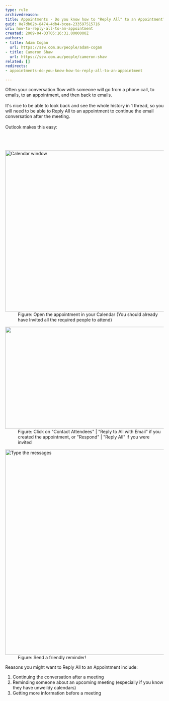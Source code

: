 ```yaml
---
type: rule
archivedreason: 
title: Appointments - Do you know how to "Reply All" to an Appointment?
guid: 0e7db02b-8474-4db4-bcea-233597515716
uri: how-to-reply-all-to-an-appointment
created: 2009-04-03T05:16:31.0000000Z
authors:
- title: Adam Cogan
  url: https://ssw.com.au/people/adam-cogan
- title: Cameron Shaw
  url: https://ssw.com.au/people/cameron-shaw
related: []
redirects:
- appointments-do-you-know-how-to-reply-all-to-an-appointment

---
```



<div>Often your conversation flow with someone will go from a phone call, to emails, to&#160;an appointment, and then back to emails.<br></div><div><br></div><div>It's nice to be able to look back and see the whole history in 1 thread, so you will need to be able to Reply All to an appointment to continue the email conversation after the meeting.<br></div><div><br></div><div>Outlook makes this easy&#58;<br></div><div>​<br></div>
<br><excerpt class='endintro'></excerpt><br>
<dl class="image"><dt>
      <img class="ms-rteCustom-ImageArea" alt="Calendar window" src="/SiteAssets/appointments-do-you-remind-attendees-about-tomorrows-appointment/Outlook%201.png" style="width&#58;790px;height&#58;513px;" />
   </dt><dd>Figure&#58;&#160;Open the appointment in your Calendar (You should already have Invited all the required people to attend)</dd></dl><dl class="image"><dt>
      <img src="/SiteAssets/appointments-do-you-remind-attendees-about-tomorrows-appointment/Outlook%202.png" alt="" style="width&#58;789px;height&#58;324px;" />
      <br>
   </dt><dd>Figure&#58; Click on &quot;Contact Attendees&quot; |&#160;&quot;Reply to All with Email&quot;&#160;if you created the appointment,&#160;or &quot;Respond&quot; |&#160;&quot;Reply All&quot; if you were invited<br></dd></dl><dl class="image"><dt>
      <img alt="Type the messages" src="/SiteAssets/appointments-do-you-remind-attendees-about-tomorrows-appointment/Outlook%203.png" style="width&#58;652px;" /> 
   </dt><dd>Figure&#58; Send a friendly reminder!<br></dd></dl><p>Reasons you might want to Reply All to&#160;an Appointment include&#58;</p><ol>
  <li>Continuing the conversation after a meeting</li><li>Reminding someone about an upcoming meeting (especially if you know they have unweildy calendars)​</li><li>Getting more information before a meeting<br><br></li></ol>


